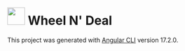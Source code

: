 # <img src="./src/favicon.ico" width="40px" hieght="40px" /> Wheel N' Deal

This project was generated with [Angular CLI](https://github.com/angular/angular-cli) version 17.2.0.
